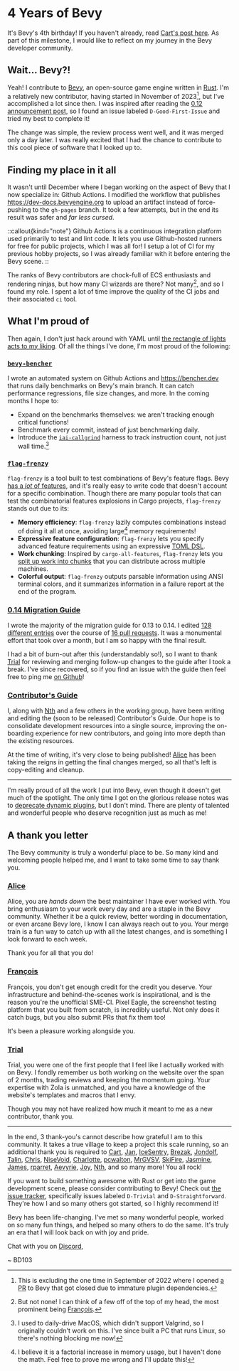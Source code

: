 # 4 Years of Bevy

It's Bevy's 4th birthday! If you haven't already, read [Cart's post here](https://bevyengine.org/news/bevys-fourth-birthday/). As part of this milestone, I would like to reflect on my journey in the Bevy developer community.

## Wait... Bevy?!

Yeah! I contribute to [Bevy](https://bevyengine.org), an open-source game engine written in [Rust](https://www.rust-lang.org/). I'm a relatively new contributor, having started in November of 2023[^1], but I've accomplished a lot since then. I was inspired after reading the [0.12 announcement post](https://bevyengine.org/news/bevy-0-12/), so I found an issue labeled `D-Good-First-Issue` and tried my best to complete it!

[^1]: This is excluding the one time in September of 2022 where I opened [a PR](https://github.com/bevyengine/bevy/pull/5022) to Bevy that got closed due to immature plugin dependencies.

The change was simple, the review process went well, and it was merged only a day later. I was really excited that I had the chance to contribute to this cool piece of software that I looked up to.

## Finding my place in it all

It wasn't until December where I began working on the aspect of Bevy that I now specialize in: Github Actions. I modified the workflow that publishes <https://dev-docs.bevyengine.org> to upload an artifact instead of force-pushing to the `gh-pages` branch. It took a few attempts, but in the end its result was safer and _far less cursed_.

::callout{kind="note"}
Github Actions is a continuous integration platform used primarily to test and lint code. It lets you use Github-hosted runners for free for public projects, which I was all for! I setup a lot of CI for my previous hobby projects, so I was already familiar with it before entering the Bevy scene.
::

The ranks of Bevy contributors are chock-full of ECS enthusiasts and rendering ninjas, but how many CI wizards are there? Not many[^2], and so I found my role. I spent a lot of time improve the quality of the CI jobs and their associated `ci` tool.

[^2]: But not none! I can think of a few off of the top of my head, the most prominent being [François](https://github.com/mockersf).

## What I'm proud of

Then again, I don't just hack around with YAML until [the rectangle of lights acts to my liking](https://xkcd.com/722/). Of all the things I've done, I'm most proud of the following:

### [`bevy-bencher`](https://github.com/TheBevyFlock/bevy-bencher)

I wrote an automated system on Github Actions and <https://bencher.dev> that runs daily benchmarks on Bevy's main branch. It can catch performance regressions, file size changes, and more. In the coming months I hope to:

- Expand on the benchmarks themselves: we aren't tracking enough critical functions!
- Benchmark every commit, instead of just benchmarking daily.
- Introduce the [`iai-callgrind`](https://github.com/iai-callgrind/iai-callgrind) harness to track instruction count, not just wall time.[^3]

[^3]: I used to daily-drive MacOS, which didn't support Valgrind, so I originally couldn't work on this. I've since built a PC that runs Linux, so there's nothing blocking me now!

### [`flag-frenzy`](https://github.com/TheBevyFlock/flag-frenzy)

`flag-frenzy` is a tool built to test combinations of Bevy's feature flags. Bevy [has a *lot* of features](https://github.com/bevyengine/bevy/blob/423285cf1cbd86d85db066dbfe26de4fd68333d9/Cargo.toml#L57-L353), and it's really easy to write code that doesn't account for a specific combination. Though there are many popular tools that can test the combinatorial features explosions in Cargo projects, `flag-frenzy` stands out due to its:

- **Memory efficiency**: `flag-frenzy` lazily computes combinations instead of doing it all at once, avoiding large[^4] memory requirements!
- **Expressive feature configuration**: `flag-frenzy` lets you specify advanced feature requirements using an expressive [TOML DSL](https://github.com/TheBevyFlock/flag-frenzy/blob/ee347bb795b70494fa03809982d3af9b572b9796/docs/4-rules.md).
- **Work chunking**: Inspired by `cargo-all-features`, `flag-frenzy` lets you [split up work into chunks](https://github.com/TheBevyFlock/flag-frenzy/blob/ee347bb795b70494fa03809982d3af9b572b9796/docs/2-cli.md#dividing-up-work) that you can distribute across multiple machines.
- **Colorful output**: `flag-frenzy` outputs parsable information using ANSI terminal colors, and it summarizes information in a failure report at the end of the program.

[^4]: I believe it is a factorial increase in memory usage, but I haven't done the math. Feel free to prove me wrong and I'll update this!

### [0.14 Migration Guide](https://bevyengine.org/learn/migration-guides/0-13-to-0-14/)

I wrote the majority of the migration guide for 0.13 to 0.14. I edited [128 different entries](https://github.com/bevyengine/bevy-website/tree/main/release-content/0.14/migration-guides) over the course of [16 pull requests](https://github.com/bevyengine/bevy-website/issues/1396). It was a monumental effort that took over a month, but I am so happy with the final result.

I had a bit of burn-out after this (understandably so!), so I want to thank [Trial](https://github.com/TrialDragon) for reviewing and merging follow-up changes to the guide after I took a break. I've since recovered, so if you find an issue with the guide then feel free to ping me [on Github](https://github.com/BD103)!

### [Contributor's Guide](https://bevyengine.org/contributing/)

I, along with [Nth](https://github.com/nthtensor) and a few others in the working group, have been writing and editing the (soon to be released) Contributor's Guide. Our hope is to consolidate development resources into a single source, improving the on-boarding experience for new contributors, and going into more depth than the existing resources.

At the time of writing, it's very close to being published! [Alice](https://github.com/alice-i-cecile) has been taking the reigns in getting the final changes merged, so all that's left is copy-editing and cleanup.

---

I'm really proud of all the work I put into Bevy, even though it doesn't get much of the spotlight. The only time I got on the glorious release notes was to [deprecate dynamic plugins](https://bevyengine.org/news/bevy-0-14/#deprecate-dynamic-plugins), but I don't mind. There are plenty of talented and wonderful people who deserve recognition just as much as me!

## A thank you letter

The Bevy community is truly a wonderful place to be. So many kind and welcoming people helped me, and I want to take some time to say thank you.

### [Alice](https://github.com/alice-i-cecile)

Alice, you are _hands down_ the best maintainer I have ever worked with. You bring enthusiasm to your work every day and are a staple in the Bevy community. Whether it be a quick review, better wording in documentation, or even arcane Bevy lore, I know I can always reach out to you. Your merge train is a fun way to catch up with all the latest changes, and is something I look forward to each week.

Thank you for all that you do!

### [François](https://github.com/mockersf)

François, you don't get enough credit for the credit you deserve. Your infrastructure and behind-the-scenes work is inspirational, and is the reason you're the unofficial SME-CI. Pixel Eagle, the screenshot testing platform that you built from scratch, is incredibly useful. Not only does it catch bugs, but you also submit PRs that fix them too!

It's been a pleasure working alongside you.

### [Trial](https://github.com/TrialDragon)

Trial, you were one of the first people that I feel like I actually worked with on Bevy. I fondly remember us both working on the website over the span of 2 months, trading reviews and keeping the momentum going. Your expertise with Zola is unmatched, and you have a knowledge of the website's templates and macros that I envy.

Though you may not have realized how much it meant to me as a new contributor, thank you.

---

In the end, 3 thank-you's cannot describe how grateful I am to this community. It takes a true village to keep a project this scale running, so an additional thank you is required to [Cart](https://github.com/cart), [Jan](https://github.com/janhohenheim), [IceSentry](https://github.com/icesentry), [Brezak](https://github.com/brezak), [Jondolf](https://github.com/Jondolf), [Talin](https://github.com/viridia), [Chris](https://github.com/ChristopherBiscardi), [NiseVoid](https://github.com/nisevoid), [Charlotte](https://github.com/tychedelia), [pcwalton](https://github.com/pcwalton), [MrGVSV](https://github.com/MrGVSV), [SkiFire](https://github.com/SkiFire13), [Jasmine](https://github.com/JMS55), [James](https://github.com/james7132), [rparret](https://github.com/rparrett), [Aevyrie](https://github.com/aevyrie), [Joy](https://github.com/maniwani), [Nth](https://github.com/nthtensor), and so many more! You all rock!

If you want to build something awesome with Rust or get into the game development scene, please consider contributing to Bevy! Check out [the issue tracker](https://github.com/bevyengine/bevy/issues?q=is%3Aopen+is%3Aissue+-label%3AX-Controversial+label%3AD-Trivial%2CD-Straightforward), specifically issues labeled `D-Trivial` and `D-Straightforward`. They're how I and so many others got started, so I highly recommend it!

Bevy has been life-changing. I've met so many wonderful people, worked on so many fun things, and helped so many others to do the same. It's truly an era that I will look back on with joy and pride.

Chat with you on [Discord](discord.gg/bevy),

\~ BD103
